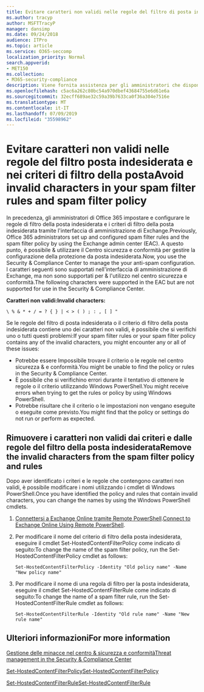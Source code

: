 ```yaml
---
title: Evitare caratteri non validi nelle regole del filtro di posta indesiderata e nel criterio filtro posta indesiderata
ms.author: tracyp
author: MSFTTracyP
manager: dansimp
ms.date: 09/24/2018
audience: ITPro
ms.topic: article
ms.service: O365-seccomp
localization_priority: Normal
search.appverid:
- MET150
ms.collection:
- M365-security-compliance
description: Viene fornita assistenza per gli amministratori che dispongono di caratteri non validi nella configurazione di protezione da posta indesiderata e vengono eseguiti in &amp; problemi quando si tenta di utilizzare il Centro sicurezza e conformità.
ms.openlocfilehash: c5ac6a262c80bc54a970dbef43684755e6d61e6a
ms.sourcegitcommit: 32ecff689ae32c59a39b7633ca0f36a304e7516e
ms.translationtype: MT
ms.contentlocale: it-IT
ms.lasthandoff: 07/09/2019
ms.locfileid: "35598962"
---
```

# <a name="avoid-invalid-characters-in-your-spam-filter-rules-and-spam-filter-policy"></a><span data-ttu-id="b9d6f-103">Evitare caratteri non validi nelle regole del filtro posta indesiderata e nei criteri di filtro della posta</span><span class="sxs-lookup"><span data-stu-id="b9d6f-103">Avoid invalid characters in your spam filter rules and spam filter policy</span></span> 

<span data-ttu-id="b9d6f-104">In precedenza, gli amministratori di Office 365 impostare e configurare le regole di filtro della posta indesiderata e i criteri di filtro della posta indesiderata tramite l'interfaccia di amministrazione di Exchange.</span><span class="sxs-lookup"><span data-stu-id="b9d6f-104">Previously, Office 365 administrators set up and configured spam filter rules and the spam filter policy by using the Exchange admin center (EAC).</span></span> <span data-ttu-id="b9d6f-105">A questo punto, è possibile &amp; utilizzare il Centro sicurezza e conformità per gestire la configurazione della protezione da posta indesiderata.</span><span class="sxs-lookup"><span data-stu-id="b9d6f-105">Now, you use the Security &amp; Compliance Center to manage the your anti-spam configuration.</span></span> <span data-ttu-id="b9d6f-106">I caratteri seguenti sono supportati nell'interfaccia di amministrazione di Exchange, ma non sono supportati per &amp; l'utilizzo nel centro sicurezza e conformità.</span><span class="sxs-lookup"><span data-stu-id="b9d6f-106">The following characters were supported in the EAC but are not supported for use in the Security &amp; Compliance Center.</span></span>  

<span data-ttu-id="b9d6f-107">**Caratteri non validi:**</span><span class="sxs-lookup"><span data-stu-id="b9d6f-107">**Invalid characters:**</span></span>
  
```\ % & * + / = ? { } | < > ( ) ; : , [ ] "```

<span data-ttu-id="b9d6f-108">Se le regole del filtro di posta indesiderata o il criterio di filtro della posta indesiderata contiene uno dei caratteri non validi, è possibile che si verifichi uno o tutti questi problemi:</span><span class="sxs-lookup"><span data-stu-id="b9d6f-108">If your spam filter rules or your spam filter policy contains any of the invalid characters, you might encounter any or all of these issues:</span></span>
- <span data-ttu-id="b9d6f-109">Potrebbe essere Impossibile trovare il criterio o le regole nel centro sicurezza &amp; e conformità.</span><span class="sxs-lookup"><span data-stu-id="b9d6f-109">You might be unable to find the policy or rules in the Security &amp; Compliance Center.</span></span>
- <span data-ttu-id="b9d6f-110">È possibile che si verifichino errori durante il tentativo di ottenere le regole o il criterio utilizzando Windows PowerShell.</span><span class="sxs-lookup"><span data-stu-id="b9d6f-110">You might receive errors when trying to get the rules or policy by using Windows PowerShell.</span></span>
- <span data-ttu-id="b9d6f-111">Potrebbe risultare che il criterio o le impostazioni non vengano eseguite o eseguite come previsto.</span><span class="sxs-lookup"><span data-stu-id="b9d6f-111">You might find that the policy or settings do not run or perform as expected.</span></span>

## <a name="remove-the-invalid-characters-from-the-spam-filter-policy-and-rules"></a><span data-ttu-id="b9d6f-112">Rimuovere i caratteri non validi dai criteri e dalle regole del filtro della posta indesiderata</span><span class="sxs-lookup"><span data-stu-id="b9d6f-112">Remove the invalid characters from the spam filter policy and rules</span></span>

<span data-ttu-id="b9d6f-113">Dopo aver identificato i criteri e le regole che contengono caratteri non validi, è possibile modificare i nomi utilizzando i cmdlet di Windows PowerShell.</span><span class="sxs-lookup"><span data-stu-id="b9d6f-113">Once you have identified the policy and rules that contain invalid characters, you can change the names by using the Windows PowerShell cmdlets.</span></span> 

1. <span data-ttu-id="b9d6f-114">[Connettersi a Exchange Online tramite Remote PowerShell](https://docs.microsoft.com/powershell/exchange/exchange-online/connect-to-exchange-online-powershell/connect-to-exchange-online-powershell?view=exchange-ps).</span><span class="sxs-lookup"><span data-stu-id="b9d6f-114">[Connect to Exchange Online Using Remote PowerShell](https://docs.microsoft.com/powershell/exchange/exchange-online/connect-to-exchange-online-powershell/connect-to-exchange-online-powershell?view=exchange-ps).</span></span>
    
2. <span data-ttu-id="b9d6f-115">Per modificare il nome del criterio di filtro della posta indesiderata, eseguire il cmdlet Set-HostedContentFilterPolicy come indicato di seguito:</span><span class="sxs-lookup"><span data-stu-id="b9d6f-115">To change the name of the spam filter policy, run the Set-HostedContentFilterPolicy cmdlet as follows:</span></span>
    
    ```
    Set-HostedContentFilterPolicy -Identity "Old policy name" -Name "New policy name"
    ```  

3. <span data-ttu-id="b9d6f-116">Per modificare il nome di una regola di filtro per la posta indesiderata, eseguire il cmdlet Set-HostedContentFilterRule come indicato di seguito:</span><span class="sxs-lookup"><span data-stu-id="b9d6f-116">To change the name of a spam filter rule, run the Set-HostedContentFilterRule cmdlet as follows:</span></span>
    
    ```
    Set-HostedContentFilterRule -Identity "Old rule name" -Name "New rule name"
    ```  

  
 ## <a name="for-more-information"></a><span data-ttu-id="b9d6f-117">Ulteriori informazioni</span><span class="sxs-lookup"><span data-stu-id="b9d6f-117">For more information</span></span>

[<span data-ttu-id="b9d6f-118">Gestione delle minacce nel centro &amp; sicurezza e conformità</span><span class="sxs-lookup"><span data-stu-id="b9d6f-118">Threat management in the Security &amp; Compliance Center</span></span>](threat-management.md)
  
[<span data-ttu-id="b9d6f-119">Set-HostedContentFilterPolicy</span><span class="sxs-lookup"><span data-stu-id="b9d6f-119">Set-HostedContentFilterPolicy</span></span>](https://docs.microsoft.com/powershell/module/exchange/antispam-antimalware/set-hostedcontentfilterpolicy?view=exchange-ps)

[<span data-ttu-id="b9d6f-120">Set-HostedContentFilterRule</span><span class="sxs-lookup"><span data-stu-id="b9d6f-120">Set-HostedContentFilterRule</span></span>](https://docs.microsoft.com/powershell/module/exchange/antispam-antimalware/set-hostedcontentfilterrule?view=exchange-ps)
